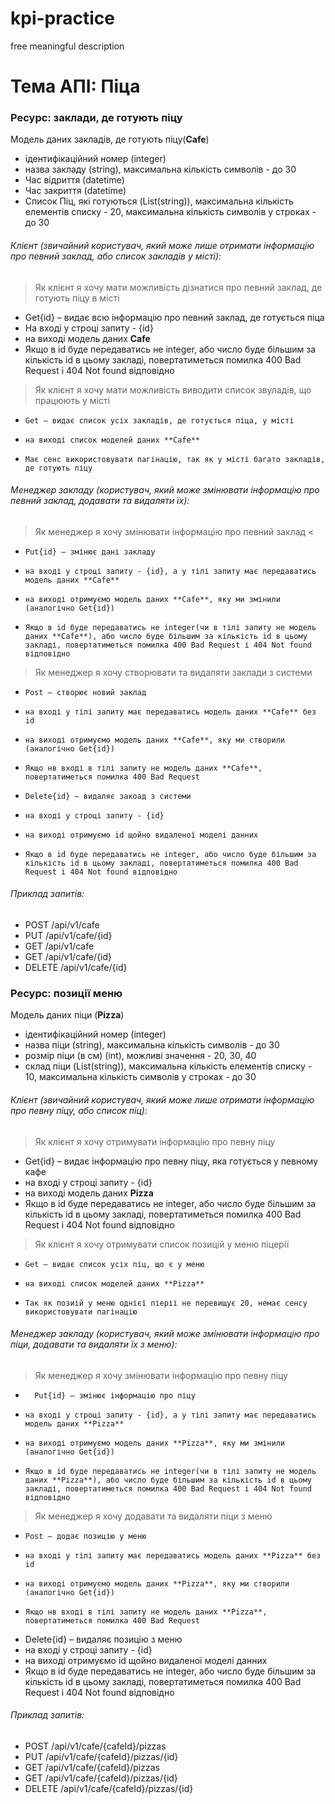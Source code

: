 # kpi-practice
free meaningful description

# Тема АПІ: Піца

### Ресурс: заклади, де готують піцу

Модель даних закладів, де готують піцу(**Cafe**)
-   ідентифікаційний номер (integer)
-   назва закладу (string), максимальна кількість символів - до 30
-   Час відриття (datetime)
-   Час закриття (datetime)
-   Список Піц, які готуються (List(string)), максимальна кількість елементів списку - 20, максимальна кількість символів у строках - до 30

###### Клієнт (звичайний користувач, який може лише отримати інформацію про певний заклад, або список закладів у місті):
>   Як клієнт я хочу мати можливість дізнатися про певний заклад, де готують піцу в місті

+ Get{id} – видає всю інформацію про певний заклад, де готується піца 
+ На вході у строці запиту - {id}
+ на виході модель даних **Cafe**
+ Якщо в id буде передаватись не integer, або число буде більшим за кількість id в цьому закладі, повертатиметься помилка 400 Bad Request і 404 Not found відповідно

>   Як клієнт я хочу мати можливість виводити список звуладів, що працюють у місті  
-	  Get – видає список усіх закладів, де готується піца, у місті
-	  на виході список моделей даних **Cafe**
-	  Має сенс використовувати пагінацію, так як у місті багато закладів, де готують піцу 
###### Менеджер закладу (користувач, який може змінювати інформацію про певний заклад, додавати та видаляти їх):
>   Як менеджер я хочу змінювати інформацію про певний заклад  <
-	  Put{id} – змінює дані закладу
-	  на вході у строці запиту - {id}, а у тілі запиту має передаватись модель даних **Cafe** 
-	  на виході отримуємо модель даних **Cafe**, яку ми змінили (аналогічно Get{id})
-	  Якщо в id буде передаватись не integer(чи в тілі запиту не модель даних **Cafe**), або число буде більшим за кількість id в цьому закладі, повертатиметься помилка 400 Bad Request і 404 Not found відповідно
>   Як менеджер я хочу створювати та видаляти заклади з системи 

-	  Post – створює новий заклад
-	  на вході у тілі запиту має передаватись модель даних **Cafe** без id 
-	  на виході отримуємо модель даних **Cafe**, яку ми створили (аналогічно Get{id})
-	  Якщо нв вході в тілі запиту не модель даних **Cafe**, повертатиметься помилка 400 Bad Request 
-	  Delete{id} – видаляє закоад з системи
-	  на вході у строці запиту - {id}
-	  на виході отримуємо id щойно видаленої моделі данних
-	  Якщо в id буде передаватись не integer, або число буде більшим за кількість id в цьому закладі, повертатиметься помилка 400 Bad Request і 404 Not found відповідно

###### Приклад запитів:
-  POST   /api/v1/cafe
-  PUT   /api/v1/cafe/{id}
-  GET   /api/v1/cafe
-  GET   /api/v1/cafe/{id}
-  DELETE   /api/v1/cafe/{id}

### Ресурс: позиції меню

Модель даних піци (**Pizza**)
-   ідентифікаційний номер (integer)
-   назва піци (string), максимальна кількість символів - до 30
-   розмір піци (в см) (int), можливі значення - 20, 30, 40
-   склад піци (List(string)), максимальна кількість елементів списку - 10, максимальна кількість символів у строках - до 30

###### Клієнт (звичайний користувач, який може лише отримати інформацію про певну піцу, або список піц):
>   Як клієнт я хочу отримувати інформацію про певну піцу
-   Get{id} – видає інформацію про певну піцу, яка готується у певному кафе
-   на вході у строці запиту - {id}
-   на виході модель даних **Pizza**
-   Якщо в id буде передаватись не integer, або число буде більшим за кількість id в цьому закладі, повертатиметься помилка 400 Bad Request і 404 Not found відповідно
>   Як клієнт я хочу отримувати список позицій у меню піцерії
-	  Get – видає список усіх піц, що є у меню
-	  на виході список моделей даних **Pizza**
-	  Так як позиій у меню однієї піерії не перевищує 20, немає сенсу використовувати пагінацію
###### Менеджер закладу (користувач, який може змінювати інформацію про піци, додавати та видаляти їх з меню):
>   Як менеджер я хочу змінювати інформацію про певну піцу
-		Put{id} – змінює інформацію про піцу
-	  на вході у строці запиту - {id}, а у тілі запиту має передаватись модель даних **Pizza**
-	  на виході отримуємо модель даних **Pizza**, яку ми змінили (аналогічно Get{id})
-	  Якщо в id буде передаватись не integer(чи в тілі запиту не модель даних **Pizza**), або число буде більшим за кількість id в цьому закладі, повертатиметься помилка 400 Bad Request і 404 Not found відповідно
>   Як менеджер я хочу додавати та видаляти піци з меню
-	  Post – додає позицію у меню
-	  на вході у тілі запиту має передаватись модель даних **Pizza** без id 
-	  на виході отримуємо модель даних **Pizza**, яку ми створили (аналогічно Get{id})
-	  Якщо нв вході в тілі запиту не модель даних **Pizza**, повертатиметься помилка 400 Bad Request 
-   Delete{id} – видаляє позицію з меню
-   на вході у строці запиту - {id}
-   на виході отримуємо id щойно видаленої моделі данних
-   Якщо в id буде передаватись не integer, або число буде більшим за кількість id в цьому закладі, повертатиметься помилка 400 Bad Request і 404 Not found відповідно

###### Приклад запитів:
-  POST   /api/v1/cafe/{cafeId}/pizzas
-  PUT   /api/v1/cafe/{cafeId}/pizzas/{id}
-  GET   /api/v1/cafe/{cafeId}/pizzas
-  GET   /api/v1/cafe/{cafeId}/pizzas/{id}
-  DELETE   /api/v1/cafe/{cafeId}/pizzas/{id}
